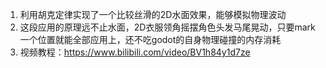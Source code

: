 1. 利用胡克定律实现了一个比较丝滑的2D水面效果，能够模拟物理波动
2. 这段应用的原理远不止水面，2D衣服领角摇摆角色头发马尾晃动，只要mark一个位置就能全部应用上，还不吃godot的自身物理碰撞的内存消耗
3. 视频教程：https://www.bilibili.com/video/BV1h84y1d7ze
